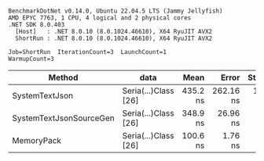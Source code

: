 ```

BenchmarkDotNet v0.14.0, Ubuntu 22.04.5 LTS (Jammy Jellyfish)
AMD EPYC 7763, 1 CPU, 4 logical and 2 physical cores
.NET SDK 8.0.403
  [Host]   : .NET 8.0.10 (8.0.1024.46610), X64 RyuJIT AVX2
  ShortRun : .NET 8.0.10 (8.0.1024.46610), X64 RyuJIT AVX2

Job=ShortRun  IterationCount=3  LaunchCount=1  
WarmupCount=3  

```
| Method                  | data                 | Mean     | Error     | StdDev   | Min      | Max      | Gen0   | Allocated |
|------------------------ |--------------------- |---------:|----------:|---------:|---------:|---------:|-------:|----------:|
| SystemTextJson          | Seria(...)Class [26] | 435.2 ns | 262.16 ns | 14.37 ns | 426.0 ns | 451.7 ns | 0.0038 |     328 B |
| SystemTextJsonSourceGen | Seria(...)Class [26] | 348.9 ns |  26.96 ns |  1.48 ns | 347.7 ns | 350.6 ns | 0.0043 |     368 B |
| MemoryPack              | Seria(...)Class [26] | 100.6 ns |   1.76 ns |  0.10 ns | 100.5 ns | 100.6 ns | 0.0014 |     128 B |
